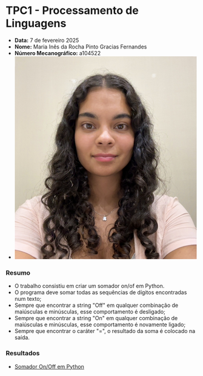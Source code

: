 # TPC1 - Processamento de Linguagens

- **Data:** 7 de fevereiro 2025
- **Nome:** Maria Inês da Rocha Pinto Gracias Fernandes
- **Número Mecanográfico:** a104522
- ![a104522](../foto.jpg)

### Resumo 
- O trabalho consistiu em criar um somador on/of em Python.
- O programa deve somar todas as sequências de dígitos encontradas num texto;
- Sempre que encontrar a string "Off" em qualquer combinação de maiúsculas e minúsculas, esse comportamento é desligado;
- Sempre que encontrar a string "On" em qualquer combinação de maiúsculas e minúsculas, esse comportamento é novamente ligado;
- Sempre que encontrar o caráter "=", o resultado da soma é colocado na saída.

### Resultados
- [Somador On/Off em Python](https://github.com/24inesfernandes/PL2025-A104522/blob/main/TPC1/tpc1.py)

